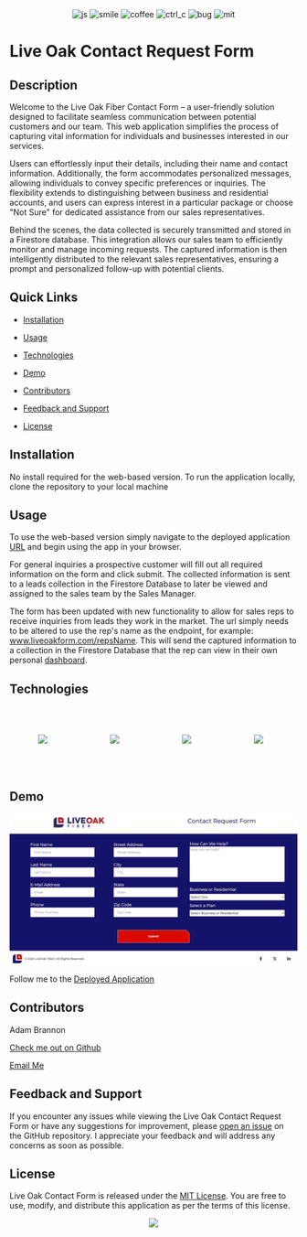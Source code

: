 <div align="center">
<img src="https://forthebadge.com/images/badges/made-with-javascript.svg" alt="js">
<img src="https://forthebadge.com/images/badges/makes-people-smile.svg" alt="smile">
<img src="https://forthebadge.com/images/badges/powered-by-coffee.svg" alt="coffee">
<img src="https://forthebadge.com/images/badges/ctrl-c-ctrl-v.svg" alt="ctrl_c">
<img src="https://forthebadge.com/images/badges/not-a-bug-a-feature.svg" alt="bug">
<img src="https://forthebadge.com/images/badges/license-mit.svg" alt="mit">

</div>

          
          
# Live Oak Contact Request Form

## Description
Welcome to the Live Oak Fiber Contact Form – a user-friendly solution designed to facilitate seamless communication between potential customers and our team. This web application simplifies the process of capturing vital information for individuals and businesses interested in our services.

Users can effortlessly input their details, including their name and contact information. Additionally, the form accommodates personalized messages, allowing individuals to convey specific preferences or inquiries. The flexibility extends to distinguishing between business and residential accounts, and users can express interest in a particular package or choose "Not Sure" for dedicated assistance from our sales representatives.

Behind the scenes, the data collected is securely transmitted and stored in a Firestore database. This integration allows our sales team to efficiently monitor and manage incoming requests. The captured information is then intelligently distributed to the relevant sales representatives, ensuring a prompt and personalized follow-up with potential clients.



## Quick Links

- [Installation](#installation)
  
- [Usage](#usage)

- [Technologies](#technologies)

- [Demo](#demo)
  
- [Contributors](#contributors)
  
- [Feedback and Support](#feedback-and-support)
  
- [License](#license)

## Installation

No install required for the web-based version. To run the application locally, clone the repository to your local machine

## Usage

To use the web-based version simply navigate to the deployed application [URL](https://live-oak-form.vercel.app/) and begin using the app in your browser.
 
 For general inquiries a prospective customer will fill out all required information on the form and click submit. The collected information is sent to a leads collection in the Firestore Database to later be viewed and assigned to the sales team by the Sales Manager.

 The form has been updated with new functionality to allow for sales reps to receive inquiries from leads they work in the market. The url simply needs to be altered to use the rep's name as the endpoint, for example: www.liveoakform.com/repsName. This will send the captured information to a collection in the Firestore Database that the rep can view in their own personal [dashboard](https://github.com/adam-brannon09/lofmanagerdashboard). 

## Technologies

<div style="display:flex; align-items:center">
<img src="https://cdn.jsdelivr.net/gh/devicons/devicon/icons/javascript/javascript-original.svg" style="width:100px;height:auto;padding:50px;"/>
<img src="https://cdn.jsdelivr.net/gh/devicons/devicon/icons/react/react-original.svg" style="width:100px;height:auto;padding:50px;"/>
<img src="https://cdn.jsdelivr.net/gh/devicons/devicon/icons/tailwindcss/tailwindcss-plain.svg" style="width:100px;height:auto;padding:50px;color:white;"/>
<img src="https://cdn.jsdelivr.net/gh/devicons/devicon/icons/firebase/firebase-plain-wordmark.svg" style="width:100px;height:auto;padding:50px;"/>
</div>          


## Demo


<img src="./src/assets/images/formGif.gif" style="width:900px;height:auto">

Follow me to the [Deployed Application](https://live-oak-form.vercel.app/)


## Contributors
Adam Brannon

[Check me out on Github](https://github.com/adam-brannon09)

[Email Me](mailto:adam.brannon09@icloud.com)


## Feedback and Support

If you encounter any issues while viewing the Live Oak Contact Request Form or have any suggestions for improvement, please [open an issue](https://github.com/adam-brannon09/liveOakForm/issues) on the GitHub repository. I appreciate your feedback and will address any concerns as soon as possible.

## License

Live Oak Contact Form is released under the [MIT License](https://opensource.org/licenses/MIT). You are free to use, modify, and distribute this application as per the terms of this license.


<div align="center">
    <img src="https://forthebadge.com/images/badges/built-by-developers.svg" />
</div>